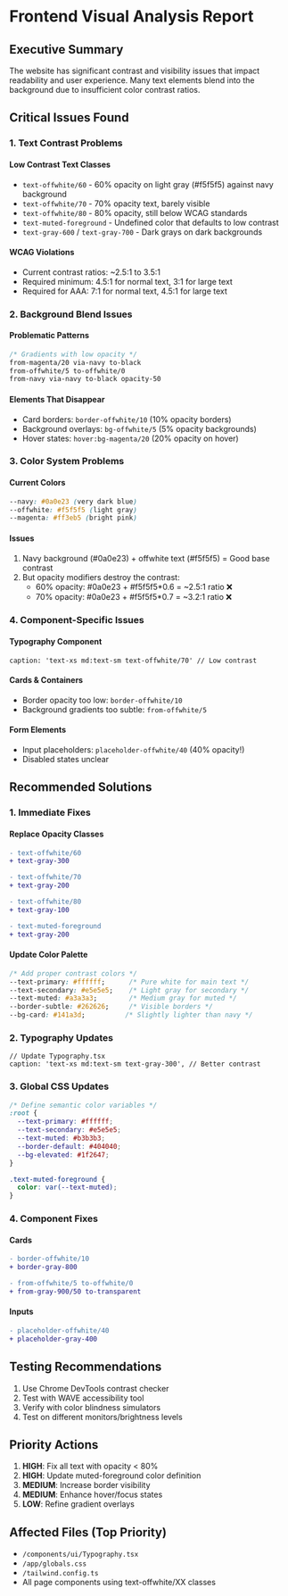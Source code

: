 # Frontend Visual Analysis Report

## Executive Summary
The website has significant contrast and visibility issues that impact readability and user experience. Many text elements blend into the background due to insufficient color contrast ratios.

## Critical Issues Found

### 1. Text Contrast Problems

#### Low Contrast Text Classes
- `text-offwhite/60` - 60% opacity on light gray (#f5f5f5) against navy background
- `text-offwhite/70` - 70% opacity text, barely visible
- `text-offwhite/80` - 80% opacity, still below WCAG standards
- `text-muted-foreground` - Undefined color that defaults to low contrast
- `text-gray-600` / `text-gray-700` - Dark grays on dark backgrounds

#### WCAG Violations
- Current contrast ratios: ~2.5:1 to 3.5:1
- Required minimum: 4.5:1 for normal text, 3:1 for large text
- Required for AAA: 7:1 for normal text, 4.5:1 for large text

### 2. Background Blend Issues

#### Problematic Patterns
```css
/* Gradients with low opacity */
from-magenta/20 via-navy to-black
from-offwhite/5 to-offwhite/0
from-navy via-navy to-black opacity-50
```

#### Elements That Disappear
- Card borders: `border-offwhite/10` (10% opacity borders)
- Background overlays: `bg-offwhite/5` (5% opacity backgrounds)
- Hover states: `hover:bg-magenta/20` (20% opacity on hover)

### 3. Color System Problems

#### Current Colors
```css
--navy: #0a0e23 (very dark blue)
--offwhite: #f5f5f5 (light gray)
--magenta: #ff3eb5 (bright pink)
```

#### Issues
1. Navy background (#0a0e23) + offwhite text (#f5f5f5) = Good base contrast
2. But opacity modifiers destroy the contrast:
   - 60% opacity: #0a0e23 + #f5f5f5*0.6 = ~2.5:1 ratio ❌
   - 70% opacity: #0a0e23 + #f5f5f5*0.7 = ~3.2:1 ratio ❌

### 4. Component-Specific Issues

#### Typography Component
```tsx
caption: 'text-xs md:text-sm text-offwhite/70' // Low contrast
```

#### Cards & Containers
- Border opacity too low: `border-offwhite/10`
- Background gradients too subtle: `from-offwhite/5`

#### Form Elements
- Input placeholders: `placeholder-offwhite/40` (40% opacity!)
- Disabled states unclear

## Recommended Solutions

### 1. Immediate Fixes

#### Replace Opacity Classes
```diff
- text-offwhite/60
+ text-gray-300

- text-offwhite/70
+ text-gray-200

- text-offwhite/80
+ text-gray-100

- text-muted-foreground
+ text-gray-200
```

#### Update Color Palette
```css
/* Add proper contrast colors */
--text-primary: #ffffff;      /* Pure white for main text */
--text-secondary: #e5e5e5;    /* Light gray for secondary */
--text-muted: #a3a3a3;        /* Medium gray for muted */
--border-subtle: #262626;     /* Visible borders */
--bg-card: #141a3d;          /* Slightly lighter than navy */
```

### 2. Typography Updates
```tsx
// Update Typography.tsx
caption: 'text-xs md:text-sm text-gray-300', // Better contrast
```

### 3. Global CSS Updates
```css
/* Define semantic color variables */
:root {
  --text-primary: #ffffff;
  --text-secondary: #e5e5e5;
  --text-muted: #b3b3b3;
  --border-default: #404040;
  --bg-elevated: #1f2647;
}

.text-muted-foreground {
  color: var(--text-muted);
}
```

### 4. Component Fixes

#### Cards
```diff
- border-offwhite/10
+ border-gray-800

- from-offwhite/5 to-offwhite/0
+ from-gray-900/50 to-transparent
```

#### Inputs
```diff
- placeholder-offwhite/40
+ placeholder-gray-400
```

## Testing Recommendations

1. Use Chrome DevTools contrast checker
2. Test with WAVE accessibility tool
3. Verify with color blindness simulators
4. Test on different monitors/brightness levels

## Priority Actions

1. **HIGH**: Fix all text with opacity < 80%
2. **HIGH**: Update muted-foreground color definition
3. **MEDIUM**: Increase border visibility
4. **MEDIUM**: Enhance hover/focus states
5. **LOW**: Refine gradient overlays

## Affected Files (Top Priority)
- `/components/ui/Typography.tsx`
- `/app/globals.css`
- `/tailwind.config.ts`
- All page components using text-offwhite/XX classes